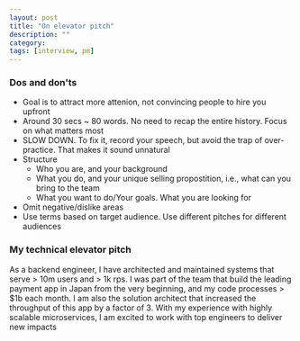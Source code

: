 ```yaml
---
layout: post
title: "On elevator pitch" 
description: ""
category: 
tags: [interview, pm]
--- 
```


### Dos and don'ts

* Goal is to attract more attenion, not convincing people to hire you upfront
* Around 30 secs ~ 80 words. No need to recap the entire history. Focus on what matters most
* SLOW DOWN. To fix it, record your speech, but avoid the trap of over-practice. That makes it sound unnatural
* Structure 
  * Who you are, and your background
  * What you do, and your unique selling propostition, i.e., what can you bring to the team
  * What you want to do/Your goals. What you are looking for
* Omit negative/dislike areas
* Use terms based on target audience. Use different pitches for different audiences

### My technical elevator pitch

As a backend engineer, I have architected and maintained systems that serve > 10m users and > 1k rps. I was part of the team that build the leading payment app in Japan from the very beginning, and my code processes > $1b each month. I am also the solution architect that increased the throughput of this app by a factor of 3. With my experience with highly scalable microservices, I am excited to work with top engineers to deliver new impacts


